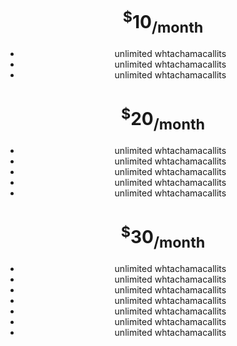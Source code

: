 <midwest-group fill>
	<midwest-card>
		<copy-wrap align="center">
			<h1><sup>$</sup>10<sub>/month</sub></h1>
			<ul class="mt4">
				<li>unlimited whtachamacallits</li>
				<li>unlimited whtachamacallits</li>
				<li>unlimited whtachamacallits</li>
			</ul>
		</copy-wrap>
	</midwest-card>
	<midwest-card emphasis>
		<copy-wrap align="center">
			<h1><sup>$</sup>20<sub>/month</sub></h1>
			<ul class="mt4">
				<li>unlimited whtachamacallits</li>
				<li>unlimited whtachamacallits</li>
				<li>unlimited whtachamacallits</li>
				<li>unlimited whtachamacallits</li>
				<li>unlimited whtachamacallits</li>
			</ul>
		</copy-wrap>
	</midwest-card>
	<midwest-card>
		<copy-wrap align="center">
			<h1><sup>$</sup>30<sub>/month</sub></h1>
			<ul class="mt4">
				<li>unlimited whtachamacallits</li>
				<li>unlimited whtachamacallits</li>
				<li>unlimited whtachamacallits</li>
				<li>unlimited whtachamacallits</li>
				<li>unlimited whtachamacallits</li>
				<li>unlimited whtachamacallits</li>
				<li>unlimited whtachamacallits</li>
			</ul>
		</copy-wrap>
	</midwest-card>
</midwest-group>
